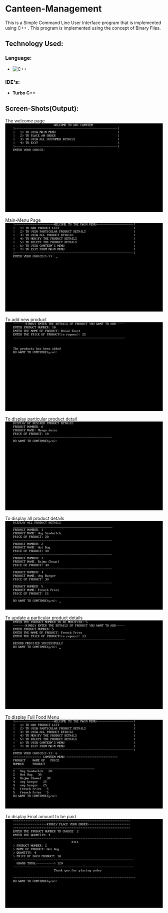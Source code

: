 # Canteen-Management

This is a Simple Command Line User Interface program that is implemented using C++ . 
This program is implemented using the concept of Binary Files.

## Technology Used:
### Language:
- ![C++](https://img.shields.io/badge/c++-%2300599C.svg?style=for-the-badge&logo=c%2B%2B&logoColor=white)
### IDE's:
- **Turbo C++**

## Screen-Shots(Output):
The welcome page
<img src="./SCREEN-SHOTS/SS1.png" />

Main-Menu Page
<img src="./SCREEN-SHOTS/SS2.png" />

To add new product
<img src="./SCREEN-SHOTS/SS3.png" />

To display particular product detail
<img src="./SCREEN-SHOTS/SS4.png" />

To display all product details
<img src="./SCREEN-SHOTS/SS5.png" />

To update a particular product details
<img src="./SCREEN-SHOTS/SS6.png" />

To display Full Food Menu
<img src="./SCREEN-SHOTS/SS7.png" />

To display Final amount to be paid
<img src="./SCREEN-SHOTS/SS8.png" />
